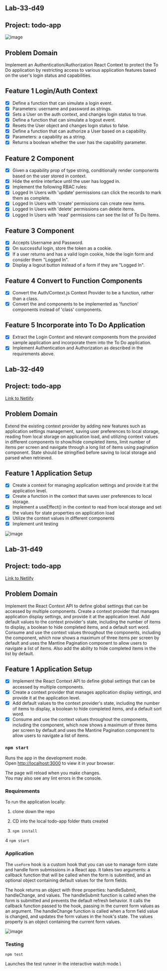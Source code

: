 <!-- @format -->

## Lab-33-d49

## Project: todo-app
![image](https://user-images.githubusercontent.com/105423307/211973543-70527371-a99c-426c-a65c-617e8252caea.png)

## Problem Domain

Implement an Authentication/Authorization React Context to protect the To Do application by restricting access to various application features based on the user's login status and capabilities.

## Feature 1 Login/Auth Context

- [x] Define a function that can simulate a login event.
- [x] Parameters: username and password as strings.
- [x] Sets a User on the auth context, and changes login status to true.
- [x] Define a function that can simulate a logout event.
- [x] Resets the User object and changes login status to false.
- [x] Define a function that can authorize a User based on a capability.
- [x] Parameters: a capability as a string.
- [x] Returns a boolean whether the user has the capability parameter.

## Feature 2 <Auth /> Component

- [x] Given a capability prop of type string, conditionally render components based on the user stored in context.
- [x] Hide the entire interface until the user has logged in.
- [x] Implement the following RBAC rules:
- [x] Logged In Users with 'update' permissions can click the records to mark them as complete.
- [x] Logged In Users with 'create' permissions can create new items.
- [x] Logged In Users with 'delete' permissions can delete items.
- [x] Logged In Users with 'read' permissions can see the list of To Do Items.

## Feature 3 <Login /> Component

- [x] Accepts Username and Password.
- [x] On successful login, store the token as a cookie.
- [x] If a user returns and has a valid login cookie, hide the login form and consider them "Logged In".
- [x] Display a logout button instead of a form if they are "Logged In".

## Feature 4 Convert to Function Components

- [x] Convert the Auth/Context.js Context Provider to be a function, rather than a class.
- [x] Convert the <Login /> and <Auth /> components to be implemented as 'function' components instead of 'class' components.

## Feature 5 Incorporate into To Do Application

- [x] Extract the Login Context and relevant components from the provided sample application and incorporate them into the To Do application.
- [x] Implement Authentication and Authorization as described in the requirements above.

## Lab-32-d49

## Project: todo-app

[Link to Netlify](https://coruscating-dodol-e735f1.netlify.app)

## Problem Domain

Extend the existing context provider by adding new features such as application settings management, saving user preferences to local storage, reading from local storage on application load, and utilizing context values in different components to show/hide completed items, limit number of items per screen and navigate through a long list of items using pagination component. State should be stringified before saving to local storage and parsed when retrieved.

## Feature 1 Application Setup

- [x] Create a context for managing application settings and provide it at the application level.
- [x] Create a function in the context that saves user preferences to local storage.
- [x] Implement a useEffect() in the context to read from local storage and set the values for state properties on application load
- [x] Utilize the context values in different components
- [x] Implement unit testing

![image](https://user-images.githubusercontent.com/105423307/211718500-a4aae9e3-3cf3-4ac0-95e2-c0832a404458.png)

## Lab-31-d49

## Project: todo-app

[Link to Netlify](https://splendorous-biscotti-5db19c.netlify.app/)

## Problem Domain

Implement the React Context API to define global settings that can be accessed by multiple components. Create a context provider that manages application display settings, and provide it at the application level. Add default values to the context provider's state, including the number of items to display, a boolean to hide completed items, and a default sort word. Consume and use the context values throughout the components, including the <List /> component, which now shows a maximum of three items per screen by default and uses the Mantine Pagination component to allow users to navigate a list of items. Also add the ability to hide completed items in the list by default.

## Feature 1 Application Setup

- [x] Implement the React Context API to define global settings that can be accessed by multiple components.
- [x] Create a context provider that manages application display settings, and provide it at the application level.
- [x] Add default values to the context provider's state, including the number of items to display, a boolean to hide completed items, and a default sort word.
- [x] Consume and use the context values throughout the components, including the <List /> component, which now shows a maximum of three items per screen by default and uses the Mantine Pagination component to allow users to navigate a list of items.

### `npm start`

Runs the app in the development mode.\
Open [http://localhost:3000](http://localhost:3000) to view it in your browser.

The page will reload when you make changes.\
You may also see any lint errors in the console.

### Requirements

To run the application locally:

1. clone down the repo

2. CD into the local todo-app folder thats created

3. `npm install`

4 `npm start`

### Application

The `useForm` hook is a custom hook that you can use to manage form state and handle form submissions in a React app. It takes two arguments: a callback function that will be called when the form is submitted, and an optional object containing default values for the form fields.

The hook returns an object with three properties: handleSubmit, handleChange, and values. The handleSubmit function is called when the form is submitted and prevents the default refresh behavior. It calls the callback function passed to the hook, passing in the current form values as an argument. The handleChange function is called when a form field value is changed, and updates the form values in the hook's state. The values property is an object containing the current form values.

![image](https://user-images.githubusercontent.com/105423307/211463663-9457b20c-c896-436e-89e5-941af3ef32f2.png)

### Testing

`npm test`

Launches the test runner in the interactive watch mode.\
